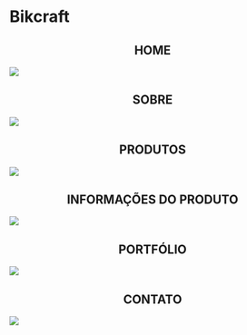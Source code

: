 # Bikcraft

<h2 style="text-align: center; text-transform: uppercase;">Home</h2>
<img src="img/print/main.png"/>

<h2 style="text-align: center; text-transform: uppercase;">sobre</h2>
<img src="img/print/sobre.png"/>

<h2 style="text-align: center; text-transform: uppercase;">produtos</h2>
<img src="img/print/produtos.png"/>

<h2 style="text-align: center; text-transform: uppercase;">Informações do produto</h2>
<img src="img/print/produtos.png"/>

<h2 style="text-align: center; text-transform: uppercase;">Portfólio</h2>
<img src="img/print/portfolio.png"/>

<h2 style="text-align: center; text-transform: uppercase;">contato</h2>
<img src="img/print/contatos.png"/>